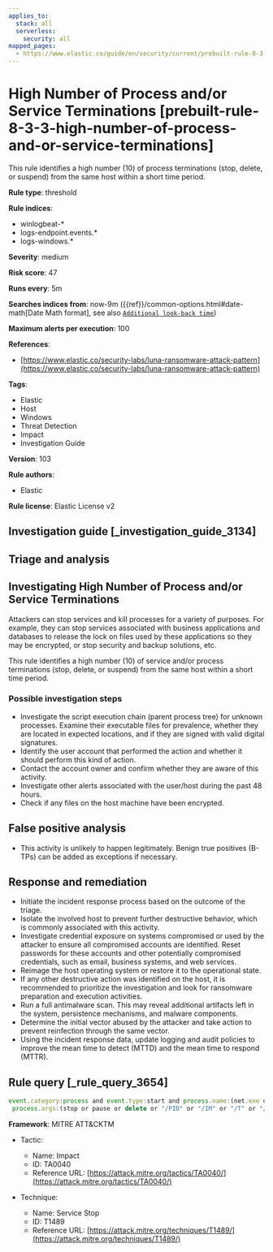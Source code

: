 ```yaml
---
applies_to:
  stack: all
  serverless:
    security: all
mapped_pages:
  - https://www.elastic.co/guide/en/security/current/prebuilt-rule-8-3-3-high-number-of-process-and-or-service-terminations.html
---
```


# High Number of Process and/or Service Terminations [prebuilt-rule-8-3-3-high-number-of-process-and-or-service-terminations]

This rule identifies a high number (10) of process terminations (stop, delete, or suspend) from the same host within a short time period.

**Rule type**: threshold

**Rule indices**:

* winlogbeat-*
* logs-endpoint.events.*
* logs-windows.*

**Severity**: medium

**Risk score**: 47

**Runs every**: 5m

**Searches indices from**: now-9m ({{ref}}/common-options.html#date-math[Date Math format], see also [`Additional look-back time`](docs-content://solutions/security/detect-and-alert/create-detection-rule.md#rule-schedule))

**Maximum alerts per execution**: 100

**References**:

* [https://www.elastic.co/security-labs/luna-ransomware-attack-pattern](https://www.elastic.co/security-labs/luna-ransomware-attack-pattern)

**Tags**:

* Elastic
* Host
* Windows
* Threat Detection
* Impact
* Investigation Guide

**Version**: 103

**Rule authors**:

* Elastic

**Rule license**: Elastic License v2

## Investigation guide [_investigation_guide_3134]

## Triage and analysis

## Investigating High Number of Process and/or Service Terminations

Attackers can stop services and kill processes for a variety of purposes. For example, they can stop services associated with business applications and databases to release the lock on files used by these applications so they may be encrypted, or stop security and backup solutions, etc.

This rule identifies a high number (10) of service and/or process terminations (stop, delete, or suspend) from the same host within a short time period.

### Possible investigation steps

- Investigate the script execution chain (parent process tree) for unknown processes. Examine their executable files for prevalence, whether they are located in expected locations, and if they are signed with valid digital signatures.
- Identify the user account that performed the action and whether it should perform this kind of action.
- Contact the account owner and confirm whether they are aware of this activity.
- Investigate other alerts associated with the user/host during the past 48 hours.
- Check if any files on the host machine have been encrypted.

## False positive analysis

- This activity is unlikely to happen legitimately. Benign true positives (B-TPs) can be added as exceptions if necessary.

## Response and remediation

- Initiate the incident response process based on the outcome of the triage.
- Isolate the involved host to prevent further destructive behavior, which is commonly associated with this activity.
- Investigate credential exposure on systems compromised or used by the attacker to ensure all compromised accounts are identified. Reset passwords for these accounts and other potentially compromised credentials, such as email, business systems, and web services.
- Reimage the host operating system or restore it to the operational state.
- If any other destructive action was identified on the host, it is recommended to prioritize the investigation and look for ransomware preparation and execution activities.
- Run a full antimalware scan. This may reveal additional artifacts left in the system, persistence mechanisms, and malware components.
- Determine the initial vector abused by the attacker and take action to prevent reinfection through the same vector.
- Using the incident response data, update logging and audit policies to improve the mean time to detect (MTTD) and the mean time to respond (MTTR).

## Rule query [_rule_query_3654]

```js
event.category:process and event.type:start and process.name:(net.exe or sc.exe or taskkill.exe) and
 process.args:(stop or pause or delete or "/PID" or "/IM" or "/T" or "/F" or "/t" or "/f" or "/im" or "/pid")
```

**Framework**: MITRE ATT&CKTM

* Tactic:

    * Name: Impact
    * ID: TA0040
    * Reference URL: [https://attack.mitre.org/tactics/TA0040/](https://attack.mitre.org/tactics/TA0040/)

* Technique:

    * Name: Service Stop
    * ID: T1489
    * Reference URL: [https://attack.mitre.org/techniques/T1489/](https://attack.mitre.org/techniques/T1489/)



